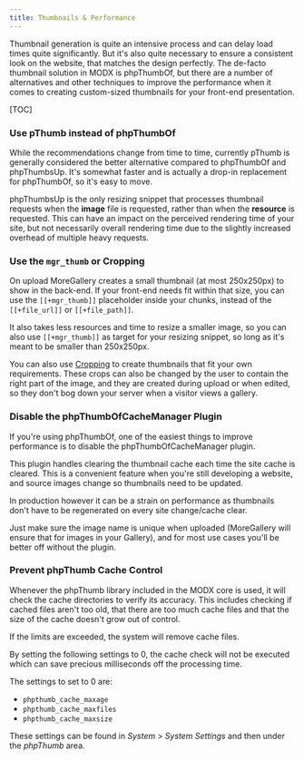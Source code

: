 ```yaml
---
title: Thumbnails & Performance
---
```


Thumbnail generation is quite an intensive process and can delay load times quite significantly. But it's also quite necessary to ensure a consistent look on the website, that matches the design perfectly. The de-facto thumbnail solution in MODX is phpThumbOf, but there are a number of alternatives and other techniques to improve the performance when it comes to creating custom-sized thumbnails for your front-end presentation.

[TOC]

### Use pThumb instead of phpThumbOf

While the recommendations change from time to time, currently pThumb is generally considered the better alternative compared to phpThumbOf and phpThumbsUp. It's somewhat faster and is actually a drop-in replacement for phpThumbOf, so it's easy to move.

phpThumbsUp is the only resizing snippet that processes thumbnail requests when the **image** file is requested, rather than when the **resource** is requested. This can have an impact on the perceived rendering time of your site, but not necessarily overall rendering time due to the slightly increased overhead of multiple heavy requests. 

### Use the `mgr_thumb` or Cropping

On upload MoreGallery creates a small thumbnail (at most 250x250px) to show in the back-end. If your front-end needs fit within that size, you can use the `[[+mgr_thumb]]` placeholder inside your chunks, instead of the `[[+file_url]]` or `[[+file_path]]`. 

It also takes less resources and time to resize a smaller image, so you can also use `[[+mgr_thumb]]` as target for your resizing snippet, so long as it's meant to be smaller than 250x250px. 

You can also use [Cropping](Cropping) to create thumbnails that fit your own requirements. These crops can also be changed by the user to contain the right part of the image, and they are created during upload or when edited, so they don't bog down your server when a visitor views a gallery. 

### Disable the phpThumbOfCacheManager Plugin

If you're using phpThumbOf, one of the easiest things to improve performance is to disable the phpThumbOfCacheManager plugin. 

This plugin handles clearing the thumbnail cache each time the site cache is cleared. This is a convenient feature when you're still developing a website, and source images change so thumbnails need to be updated.
 
In production however it can be a strain on performance as thumbnails don't have to be regenerated on every site change/cache clear. 

Just make sure the image name is unique when uploaded (MoreGallery will ensure that for images in your Gallery), and for most use cases you'll be better off without the plugin. 

### Prevent phpThumb Cache Control

Whenever the phpThumb library included in the MODX core is used, it will check the cache directories to verify its accuracy. This includes checking if cached files aren't too old, that there are too much cache files and that the size of the cache doesn't grow out of control.

If the limits are exceeded, the system will remove cache files.

By setting the following settings to 0, the cache check will not be executed which can save precious milliseconds off the processing time.

The settings to set to 0 are:

- `phpthumb_cache_maxage`
- `phpthumb_cache_maxfiles`
- `phpthumb_cache_maxsize`

These settings can be found in _System_ > _System Settings_ and then under the _phpThumb_ area.
